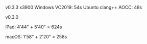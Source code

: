 v0.3.3 x3900
Windows VC2019: 54s
Ubuntu clang++ AOCC: 48s


v0.3.0

iPad: 4'44" + 5'40" = 624s

macOS: 1'58" + 2'20" = 258s